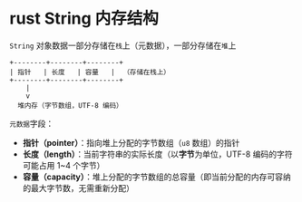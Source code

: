 # rust String 内存结构

``String`` 对象数据一部分存储在``栈``上（元数据），一部分存储在``堆``上

```
+--------+--------+--------+
| 指针   | 长度   | 容量   |  （存储在栈上）
+--------+--------+--------+
    |
    v
  堆内存（字节数组，UTF-8 编码）
```

``元数据``字段：

- **指针（pointer）**：指向堆上分配的字节数组（``u8`` 数组）的指针
- **长度（length）**：当前字符串的实际长度（以**字节**为单位，UTF-8 编码的字符可能占用 1~4 个字节）
- **容量（capacity）**：堆上分配的字节数组的总容量（即当前分配的内存可容纳的最大字节数，无需重新分配）